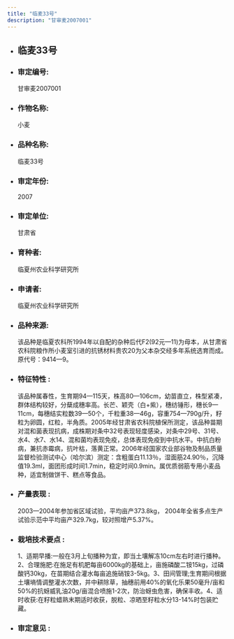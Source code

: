 ```yaml
---
title: "临麦33号"
description: "甘审麦2007001"
---
```

* ## 临麦33号
* ###  审定编号:  
   甘审麦2007001

*  ### 作物名称:  
   小麦

*   ###  品种名称: 
    临麦33号

*   ### 审定年份: 
    2007

*   ### 审定单位:  
    甘肃省

*   ### 育种者:  
    临夏州农业科学研究所

*   ### 申请者:  
    临夏州农业科学研究所

*   ### 品种来源:  
    该品种是临夏农科所1994年以自配的杂种后代F2(92元—11)为母本，从甘肃省农科院粮作所小麦室引进的抗锈材料贵农20为父本杂交经多年系统选育而成。原代号：9414—9。

*   ### 特征特性 : 
    该品种属春性，生育期94—115天，株高80—106cm，幼苗直立，株型紧凑，群体结构较好，分蘖成穗率高。长芒、颖壳（白+紫），穗纺锤形，穗长9—11cm，每穗结实粒数39—50个，千粒重38—46g，容重754—790g/升，籽粒为卵圆，红粒，半角质。2005年经甘肃省农科院植保所测定，该品种苗期对混和菌表现抗病，成株期对条中32号表现轻度感染，对条中29号、31号、水4、水7、水14、混和菌均表现免疫，总体表现免疫到中抗水平。中抗白粉病，兼抗赤霉病，抗叶枯，落黄正常。2006年经国家农业部谷物及制品质量监督检验测试中心（哈尔滨）测定：含粗蛋白11.13％，湿面筋24.90％，沉降值19.3ml，面团形成时间1.7min，稳定时间0.9min。属优质弱筋专用小麦品种，适宜制做饼干、糕点等食品。

*   ### 产量表现 : 
    2003—2004年参加省区域试验，平均亩产373.8kg， 2004年全省多点生产试验示范中平均亩产329.7kg，较对照增产5.37%。

*   ### 栽培技术要点 : 
    1、适期早播:一般在3月上旬播种为宜，即当土壤解冻10cm左右时进行播种。2、合理施肥:在施足有机肥每亩6000kg的基础上，亩施磷酸二铵15kg，过磷酸钙30kg，在苗期结合灌水每亩追施硝铵3-5kg。3、田间管理;生育期间根据土壤墒情调整灌水次数，并中耕除草，抽穗前用40%的氧化乐果50毫升/亩和50%的抗蚜威乳油20g/亩混合喷施1-2次，防治蚜虫危害，确保丰收。4、适时收获:在籽粒蜡熟末期适时收获，脱粒、凉晒至籽粒水分13-14%时包装贮藏。

*   ### 审定意见 : 
    
